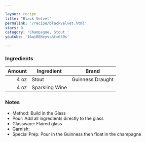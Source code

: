 ```yaml
---

layout: recipe
title: "Black Velvet"
permalink: '/recipe/blackvelvet.html'
stars: 0
category: 'Champagne, Stout '
youtube: 'IAaiRENeyvc&t=639s'

---
```


### Ingredients

| Amount  | Ingredient               | Brand     |
| ---: | -------------- | ---------------- |
| 4 oz | Stout          | Guinness Draught |
| 4 oz | Sparkling Wine |

### Notes

- Method: Build in the Glass
- Pour: Add all ingredients directly to the glass
- Glassware: Flaired glass
- Garnish:
- Special Prep: Pour in the Guinness then float in the champagne

